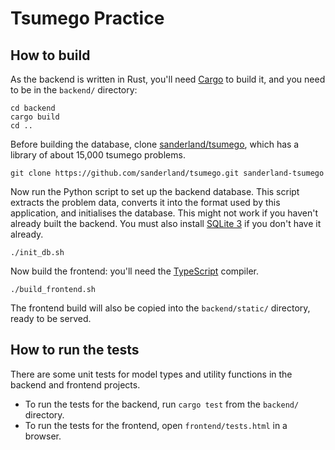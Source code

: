 # Tsumego Practice


## How to build

As the backend is written in Rust, you'll need [Cargo](https://doc.rust-lang.org/stable/cargo/) to build it, and you need to be in the `backend/` directory:

```
cd backend
cargo build
cd ..
```

Before building the database, clone [sanderland/tsumego](https://github.com/sanderland/tsumego.git), which has a library of about 15,000 tsumego problems.

```
git clone https://github.com/sanderland/tsumego.git sanderland-tsumego
```

Now run the Python script to set up the backend database. This script extracts the problem data, converts it into the format used by this application, and initialises the database. This might not work if you haven't already built the backend. You must also install [SQLite 3](https://www.sqlite.org/) if you don't have it already.

```
./init_db.sh
```

Now build the frontend: you'll need the [TypeScript](https://www.typescriptlang.org/) compiler.

```
./build_frontend.sh
```

The frontend build will also be copied into the `backend/static/` directory, ready to be served.


## How to run the tests

There are some unit tests for model types and utility functions in the backend and frontend projects.

- To run the tests for the backend, run `cargo test` from the `backend/` directory.
- To run the tests for the frontend, open `frontend/tests.html` in a browser.
